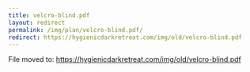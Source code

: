 ```yaml
---
title: velcro-blind.pdf
layout: redirect
permalink: /img/plan/velcro-blind.pdf/
redirect: https://hygienicdarkretreat.com/img/old/velcro-blind.pdf
---
```


File moved to: <https://hygienicdarkretreat.com/img/old/velcro-blind.pdf>


